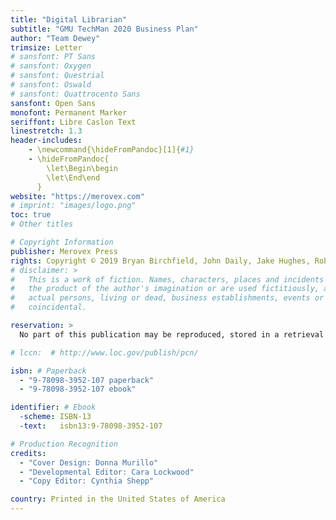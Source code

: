 ```yaml
---
title: "Digital Librarian"
subtitle: "GMU TechMan 2020 Business Plan"
author: "Team Dewey"
trimsize: Letter
# sansfont: PT Sans
# sansfont: Oxygen
# sansfont: Questrial
# sansfont: Oswald
# sansfont: Quattrocento Sans
sansfont: Open Sans
monofont: Permanent Marker
seriffont: Libre Caslon Text
linestretch: 1.3
header-includes:
    - \newcommand{\hideFromPandoc}[1]{#1}
    - \hideFromPandoc{
        \let\Begin\begin
        \let\End\end
      }
website: "https://merovex.com"
# imprint: "images/logo.png"
toc: true
# Other titles

# Copyright Information
publisher: Merovex Press
rights: Copyright © 2019 Bryan Birchfield, John Daily, Jake Hughes, Robert Koprowski, Ben Wilson
# disclaimer: >
#   This is a work of fiction. Names, characters, places and incidents are either
#   the product of the author's imagination or are used fictitiously, and any resemblance to
#   actual persons, living or dead, business establishments, events or locales is entirely
#   coincidental.

reservation: >
  No part of this publication may be reproduced, stored in a retrieval system, posted on the Internet, or transmitted, in any form or by any means, electronic, mechanical, photocopying, recording, or otherwise, without prior written permission from the authors. The only exception is by a reviewer, who may quote short excerpts in a review.

# lccn:  # http://www.loc.gov/publish/pcn/

isbn: # Paperback
  - "9-78098-3952-107 paperback"
  - "9-78098-3952-107 ebook"

identifier: # Ebook
  -scheme: ISBN-13
  -text:   isbn13:9-78098-3952-107

# Production Recognition
credits:
  - "Cover Design: Donna Murillo"
  - "Developmental Editor: Cara Lockwood"
  - "Copy Editor: Cynthia Shepp"

country: Printed in the United States of America
---
```

